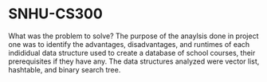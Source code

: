 # SNHU-CS300

What was the problem to solve? The purpose of the anaylsis done in project one was to identify the advantages, disadvantages, and runtimes of each indididual data structure used to create a database of school courses, their prerequisites if they have any. The data structures analyzed were vector list, hashtable, and binary search tree. 
